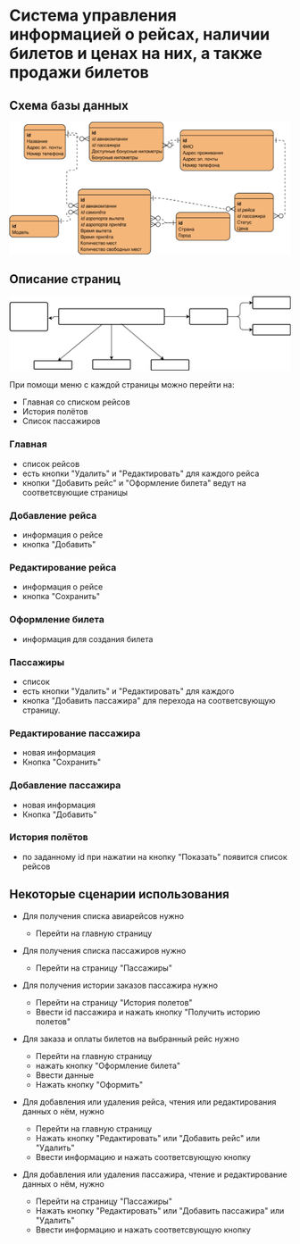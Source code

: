 # Система управления информацией о рейсах, наличии билетов и ценах на них, а также продажи билетов
## Схема базы данных
![База данных](img/db.svg)
## Описание страниц
![Страницы](img/pages.svg)

При помощи меню с каждой страницы можно перейти на:
- Главная со списком рейсов
- История полётов
- Список пассажиров

### Главная
- список рейсов
- есть кнопки "Удалить" и "Редактировать" для каждого рейса
- кнопки "Добавить рейс" и "Оформление билета" ведут на соответсвующие страницы

### Добавление рейса
- информация о рейсе
- кнопка "Добавить"

### Редактирование рейса
- информация о рейсе
- кнопка "Сохранить"

### Оформление билета
- информация для создания билета

### Пассажиры
- список
- есть кнопки "Удалить" и "Редактировать" для каждого
- кнопка "Добавить пассажира" для перехода на соответсвующую страницу.

### Редактирование пассажира
- новая информация
- Кнопка "Сохранить"

### Добавление пассажира
- новая информация
- Кнопка "Добавить"

### История полётов
- по заданному id при нажатии на кнопку "Показать" появится список рейсов

## Некоторые сценарии использования
- Для получения списка авиарейсов нужно
  - Перейти на главную страницу

- Для получения списка пассажиров нужно
  - Перейти на страницу "Пассажиры"

- Для получения истории заказов пассажира нужно
  - Перейти на страницу "История полетов"
  - Ввести id пассажира и нажать кнопку "Получить историю полетов"

- Для заказа и оплаты билетов на выбранный рейс нужно
  - Перейти на главную страницу
  - нажать кнопку "Оформление билета"
  - Ввести данные
  - Нажать кнопку "Оформить"

- Для добавления или удаления рейса, чтения или редактирования данных о нём, нужно
  - Перейти на главную страницу
  - Нажать кнопку "Редактировать" или "Добавить рейс" или "Удалить"
  - Ввести информацию и нажать соответсвующую кнопку

- Для добавления или удаления пассажира, чтение и редактирование данных о нём, нужно
  - Перейти на страницу "Пассажиры"
  - Нажать кнопку "Редактировать" или "Добавить пассажира" или "Удалить"
  - Ввести информацию и нажать соответсвующую кнопку
